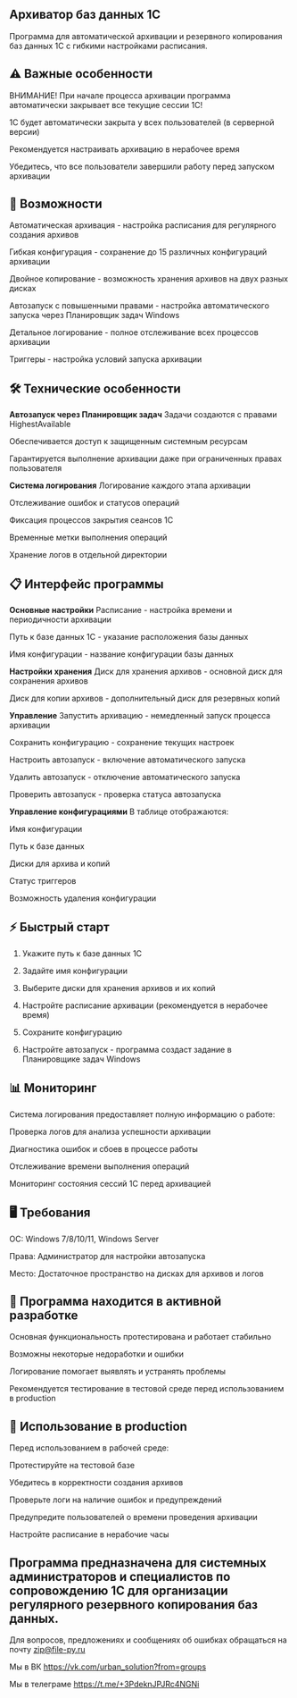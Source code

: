 Архиватор баз данных 1С
-----------------------------------------------------------------------------------
Программа для автоматической архивации и резервного копирования баз данных 1С с гибкими настройками расписания.

⚠️ Важные особенности
-----------------------------------------------------------------------------------
ВНИМАНИЕ!
При начале процесса архивации программа автоматически закрывает все текущие сессии 1С!

1С будет автоматически закрыта у всех пользователей (в серверной версии)

Рекомендуется настраивать архивацию в нерабочее время

Убедитесь, что все пользователи завершили работу перед запуском архивации

🚀 Возможности
-----------------------------------------------------------------------------------
Автоматическая архивация - настройка расписания для регулярного создания архивов

Гибкая конфигурация - сохранение до 15 различных конфигураций архивации

Двойное копирование - возможность хранения архивов на двух разных дисках

Автозапуск с повышенными правами - настройка автоматического запуска через Планировщик задач Windows

Детальное логирование - полное отслеживание всех процессов архивации

Триггеры - настройка условий запуска архивации

🛠 Технические особенности
-----------------------------------------------------------------------------------
**Автозапуск через Планировщик задач**
Задачи создаются с правами HighestAvailable

Обеспечивается доступ к защищенным системным ресурсам

Гарантируется выполнение архивации даже при ограниченных правах пользователя

**Система логирования**
Логирование каждого этапа архивации

Отслеживание ошибок и статусов операций

Фиксация процессов закрытия сеансов 1С

Временные метки выполнения операций

Хранение логов в отдельной директории

📋 Интерфейс программы
-----------------------------------------------------------------------------------
**Основные настройки**
Расписание - настройка времени и периодичности архивации

Путь к базе данных 1С - указание расположения базы данных

Имя конфигурации - название конфигурации базы данных

**Настройки хранения**
Диск для хранения архивов - основной диск для сохранения архивов

Диск для копии архивов - дополнительный диск для резервных копий

**Управление**
Запустить архивацию - немедленный запуск процесса архивации

Сохранить конфигурацию - сохранение текущих настроек

Настроить автозапуск - включение автоматического запуска

Удалить автозапуск - отключение автоматического запуска

Проверить автозапуск - проверка статуса автозапуска

**Управление конфигурациями**
В таблице отображаются:

Имя конфигурации

Путь к базе данных

Диски для архива и копий

Статус триггеров

Возможность удаления конфигурации

⚡ Быстрый старт
-----------------------------------------------------------------------------------
1. Укажите путь к базе данных 1С

2. Задайте имя конфигурации

3. Выберите диски для хранения архивов и их копий

4. Настройте расписание архивации (рекомендуется в нерабочее время)

5. Сохраните конфигурацию

6. Настройте автозапуск - программа создаст задание в Планировщике задач Windows

📊 Мониторинг
-----------------------------------------------------------------------------------
Система логирования предоставляет полную информацию о работе:

Проверка логов для анализа успешности архивации

Диагностика ошибок и сбоев в процессе работы

Отслеживание времени выполнения операций

Мониторинг состояния сессий 1С перед архивацией

🖥 Требования
-----------------------------------------------------------------------------------
ОС: Windows 7/8/10/11, Windows Server

Права: Администратор для настройки автозапуска

Место: Достаточное пространство на дисках для архивов и логов

🚧 Программа находится в активной разработке
-----------------------------------------------------------------------------------

Основная функциональность протестирована и работает стабильно

Возможны некоторые недоработки и ошибки

Логирование помогает выявлять и устранять проблемы

Рекомендуется тестирование в тестовой среде перед использованием в production

📝 Использование в production
-----------------------------------------------------------------------------------
Перед использованием в рабочей среде:

Протестируйте на тестовой базе

Убедитесь в корректности создания архивов

Проверьте логи на наличие ошибок и предупреждений

Предупредите пользователей о времени проведения архивации

Настройте расписание в нерабочие часы

Программа предназначена для системных администраторов и специалистов по сопровождению 1С для организации регулярного резервного копирования баз данных.
-----------------------------------------------------------------------------------

Для вопросов, предложениях и сообщениях об ошибках обращаться на почту zip@file-py.ru

Мы в ВК https://vk.com/urban_solution?from=groups

Мы в телеграме https://t.me/+3PdeknJPJRc4NGNi

